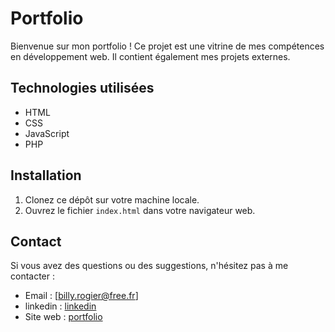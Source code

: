 # Portfolio

Bienvenue sur mon portfolio ! Ce projet est une vitrine de mes compétences en développement web. Il contient également mes projets externes.


## Technologies utilisées

-   HTML
-   CSS
-   JavaScript
-   PHP

## Installation

1. Clonez ce dépôt sur votre machine locale.
2. Ouvrez le fichier `index.html` dans votre navigateur web.

## Contact

Si vous avez des questions ou des suggestions, n'hésitez pas à me contacter :

-   Email : [billy.rogier@free.fr]
-   linkedin : [linkedin](https://www.linkedin.com/in/billyrogier/) 
-   Site web : [portfolio](https://billyrogier.com)
